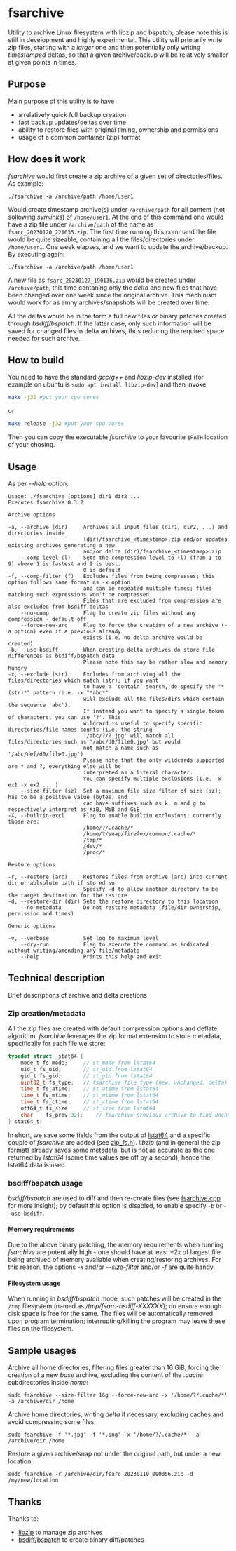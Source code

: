 # fsarchive
Utility to archive Linux filesystem with libzip and bspatch; please note this is still in development and highly experimental.
This utility will primarily write zip files, starting with a _larger_ one and then potentially only writing _timestamped_ deltas, so that a given archive/backup will be relatively smaller at given points in times.

## Purpose
Main purpose of this utility is to have

* a relatively quick full backup creation
* fast backup updates/deltas over time
* ability to restore files with original timing, ownership and permissions
* usage of a common container (zip) format

## How does it work
_fsarchive_ would first create a zip archive of a given set of directories/files. As example:
```
./fsarchive -a /archive/path /home/user1
```
Would create timestamp archive(s) under `/archive/path` for all content (not sollowing _symlinks_) of `/home/user1`. At the end of this command one would have a zip file under `/archive/path` of the name as `fsarc_20230120_221035.zip`. The first time running this command the file would be quite sizeable, containing all the files/directories under `/home/user1`.
One week elapses, and we want to update the archive/backup. By executing again:
```
./fsarchive -a /archive/path /home/user1
```
A new file as `fsarc_20230127_190136.zip` would be created under `/archive/path`, this time contaning only the _delta_ and new files that have been changed over one week since the original archive.
This mechinism would work for as amny archives/snapshots will be created over time.

All the deltas would be in the form a full new files _or_ binary patches created through _bsdiff/bspatch_. If the latter case, only such information will be saved for changed files in delta archives, thus reducing the required space needed for such archive.

## How to build
You need to have the standard _gcc/g++_ and _libzip-dev_ installed (for example on ubuntu is `sudo apt install libzip-dev`) and then invoke
```bash
make -j32 #put your cpu cores
```
or
```bash
make release -j32 #put your cpu cores
```
Then you can copy the executable _fsarchive_ to your favourite `$PATH` location of your chosing.

## Usage
As per _--help_ option:
```
Usage: ./fsarchive [options] dir1 dir2 ... 
Executes fsarchive 0.3.2

Archive options

-a, --archive (dir)     Archives all input files (dir1, dir2, ...) and directories inside
                        (dir)/fsarchive_<timestamp>.zip and/or updates existing archives generating a new
                        and/or delta (dir)/fsarchive_<timestamp>.zip
    --comp-level (l)    Sets the compression level to (l) (from 1 to 9) where 1 is fastest and 9 is best.
                        0 is default
-f, --comp-filter (f)   Excludes files from being compresses; this option follows same format as -x option
                        and can be repeated multiple times; files matching such expressions won't be compressed
                        Files that are excluded from compression are also excluded from bsdiff deltas
    --no-comp           Flag to create zip files without any compression - default off
    --force-new-arc     Flag to force the creation of a new archive (-a option) even if a previous already
                        exists (i.e. no delta archive would be created)
-b, --use-bsdiff        When creating delta archives do store file differences as bsdiff/bspatch data
                        Please note this may be rather slow and memory hungry
-x, --exclude (str)     Excludes from archiving all the files/directories which match (str); if you want
                        to have a 'contain' search, do specify the "*(str)*" pattern (i.e. -x "*abc*"
                        will exclude all the files/dirs which contain the sequence 'abc').
                        If instead you want to specify a single token of characters, you can use '?'. This
                        wildcard is useful to specify specific directories/file names counts (i.e. the string
                        '/abc/?/?.jpg' will match all files/directories such as '/abc/d0/file0.jpg' but would
                        not match a name such as '/abc/def/d0/file0.jpg')
                        Please note that the only wildcards supported are * and ?, everything else will be
                        interpreted as a literal character.
                        You can specify multiple exclusions (i.e. -x ex1 -x ex2 ... )
    --size-filter (sz)  Set a maximum file size filter of size (sz); has to be a positive value (bytes) and
                        can have suffixes such as k, m and g to respectively interpret as KiB, MiB and GiB
-X, --builtin-excl      Flag to enable builtin exclusions; currently those are:
                        /home/?/.cache/*
                        /home/?/snap/firefox/common/.cache/*
                        /tmp/*
                        /dev/*
                        /proc/*

Restore options

-r, --restore (arc)     Restores files from archive (arc) into current dir or ablsolute path if stored so
                        Specify -d to allow another directory to be the target destination for the restore
-d, --restore-dir (dir) Sets the restore directory to this location
    --no-metadata       Do not restore metadata (file/dir ownership, permission and times)

Generic options

-v, --verbose           Set log to maximum level
    --dry-run           Flag to execute the command as indicated without writing/amending any file/metadata
    --help              Prints this help and exit
```

## Technical description
Brief descriptions of archive and delta creations

### Zip creation/metadata
All the zip files are created with default compression options and deflate algorithm. _fsarchive_ leverages the zip format extension to store metadata, specifically for each file we store:
```c
typedef struct _stat64 {
	mode_t fs_mode;		// st_mode from lstat64
	uid_t fs_uid;		// st_uid from lstat64
	gid_t fs_gid;		// st_gid from lstat64
	uint32_t fs_type;	// fsarchive file type (new, unchanged, delta)
	time_t fs_atime;	// st_atime from lstat64
	time_t fs_mtime;	// st_mtime from lstat64
	time_t fs_ctime;	// st_ctime from lstat64
	off64_t fs_size;	// st_size from lstat64
	char	fs_prev[32];	// fsarchive previous archive to find unchanged file or file to apply a patch (can be recursive file1 --> patch0 --> patch1 ...)
} stat64_t;
```
In short, we save some fields from the output of [lstat64](https://linux.die.net/man/2/lstat64) and a specific couple of _fsarchive_ are added (see [zip_fs.h](https://github.com/Emanem/fsarchive/blob/main/src/zip_fs.h#L34)).
_libzip_ (and in general the zip format) already saves some metadata, but is not as accurate as the one returned by _lstat64_ (some time values are off by a second), hence the lstat64 data is used.

### bsdiff/bspatch usage
_bsdiff/bspatch_ are used to diff and then re-create files (see [fsarchive.cpp](https://github.com/Emanem/fsarchive/blob/main/src/fsarchive.cpp) for more insight); by default this option is disabled, to enable specify `-b` or `--use-bsdiff`.

#### Memory requirements
Due to the above binary patching, the memory requirements when running _fsarchive_ are potentially high - one should have at least _+2x_ of largest file being archived of memory available when creating/restoring archives. For this reason, the options _-x_ and/or _--size-filter_ and/or _-f_ are quite handy.

#### Filesystem usage
When running in _bsdiff/bspatch_ mode, such patches will be created in the `/tmp` filesystem (named as _/tmp/fsarc-bsdiff-XXXXXX_); do ensure enough disk space is free for the same. The files will be automatically removed upon program termination; interrupting/killing the program may leave these files on the filesystem.

## Sample usages
Archive all home directories, filtering files greater than 16 GiB, forcing the creation of a new _base_ archive, excluding the content of the _.cache_ subdirectories inside _home_:
```
sudo fsarchive --size-filter 16g --force-new-arc -x '/home/?/.cache/*' -a /archive/dir /home
```
Archive home directories, writing _delta_ if necessary, excluding caches and avoid compressing some files:
```
sudo fsarchive -f '*.jpg' -f '*.png' -x '/home/?/.cache/*' -a /archive/dir /home
```
Restore a given archive/snap not under the original path, but under a new location:
```
sudo fsarchive -r /archive/dir/fsarc_20230110_000056.zip -d /my/new/location
```

## Thanks
Thanks to:

* [libzip](https://libzip.org/) to manage zip archives
* [bsdiff/bspatch](https://github.com/mendsley/bsdiff) to create binary diff/patches

